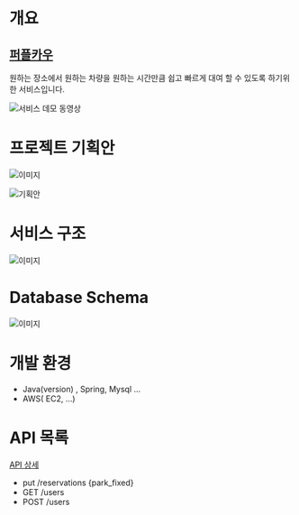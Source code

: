 
# 개요

## [퍼플카우](localhost:8088)

원하는 장소에서 원하는 차량을 원하는 시간만큼 쉽고 빠르게 대여 할 수 있도록 하기위한 서비스입니다.  

![서비스 데모 동영상 ](http://assets.uxbooth.com/uploads/2018/08/Column-Center-1.gif)

# 프로젝트 기획안

![이미지](https://user-images.githubusercontent.com/85234019/123040321-88954480-d42e-11eb-9f92-3deaf09e59b7.PNG)

![기획안](https://user-images.githubusercontent.com/85234019/123044337-79b19080-d434-11eb-984b-a90c38b0db17.PNG)


# 서비스 구조

![이미지](https://user-images.githubusercontent.com/85234019/123040321-88954480-d42e-11eb-9f92-3deaf09e59b7.PNG)

# Database Schema

![이미지](https://forum.level1techs.com/uploads/default/original/3X/6/c/6c32dba4a64ebb410ae24e0e0446302b0b82f188.png)

# 개발 환경

- Java(version) , Spring, Mysql ...
- AWS( EC2, ...)


# API 목록

[API 상세]()
- put /reservations {park_fixed}
- GET /users
- POST /users